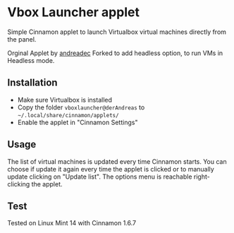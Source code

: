 Vbox Launcher applet
====================

Simple Cinnamon applet to launch Virtualbox virtual machines directly from the panel.

Orginal Applet by [andreadec](https://github.com/andreadec/cinnamon-applet-vbox-launcher)
Forked to add headless option, to run VMs in Headless mode.

Installation
------------

- Make sure Virtualbox is installed
- Copy the folder `vboxlauncher@derAndreas` to `~/.local/share/cinnamon/applets/`
- Enable the applet in "Cinnamon Settings"


Usage
-----

The list of virtual machines is updated every time Cinnamon starts. 
You can choose if update it again every time the applet is clicked or to manually update  clicking on "Update list". The options menu is reachable right-clicking the applet.


Test
----
Tested on Linux Mint 14 with Cinnamon 1.6.7
